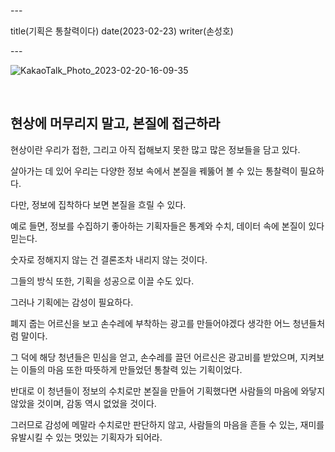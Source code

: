 \---

title(기획은 통찰력이다) date(2023-02-23) writer(손성호)

\---

![KakaoTalk_Photo_2023-02-20-16-09-35](https://devshon.github.io/blog/images/091b86804aa030a9ad51cc0607afbc52.jpeg)

<br/>

## 현상에 머무리지 말고, 본질에 접근하라

현상이란 우리가 접한, 그리고 아직 접해보지 못한 많고 많은 정보들을 담고 있다.

살아가는 데 있어 우리는 다양한 정보 속에서 본질을 꿰뚫어 볼 수 있는 통찰력이 필요하다.

다만, 정보에 집착하다 보면 본질을 흐릴 수 있다.

예로 들면, 정보를 수집하기 좋아하는 기획자들은 통계와 수치, 데이터 속에 본질이 있다 믿는다.

숫자로 정해지지 않는 건 결론조차 내리지 않는 것이다.

그들의 방식 또한, 기획을 성공으로 이끌 수도 있다.

그러나 기획에는 감성이 필요하다.

폐지 줍는 어르신을 보고 손수레에 부착하는 광고를 만들어야겠다 생각한 어느 청년들처럼 말이다.

그 덕에 해당 청년들은 민심을 얻고, 손수레를 끌던 어르신은 광고비를 받았으며, 지켜보는 이들의 마음 또한 따뜻하게 만들었던 통찰력 있는 기획이었다.

반대로 이 청년들이 정보의 수치로만 본질을 만들어 기획했다면 사람들의 마음에 와닿지 않았을 것이며, 감동 역시 없었을 것이다.

그러므로 감성에 메말라 수치로만 판단하지 않고, 사람들의 마음을 흔들 수 있는, 재미를 유발시킬 수 있는 멋있는 기획자가 되어라.
